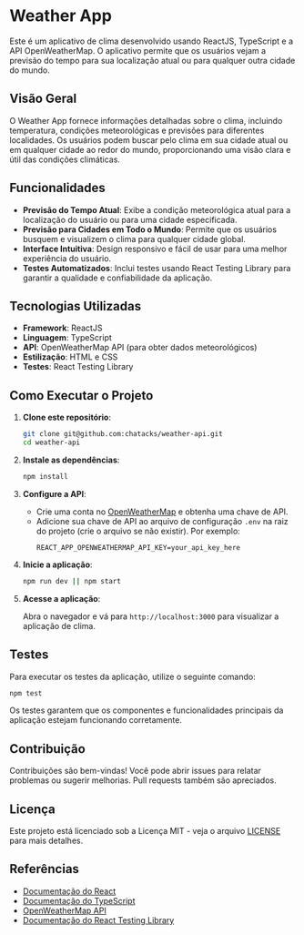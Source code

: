 # Weather App

Este é um aplicativo de clima desenvolvido usando ReactJS, TypeScript e a API OpenWeatherMap. O aplicativo permite que os usuários vejam a previsão do tempo para sua localização atual ou para qualquer outra cidade do mundo.

## Visão Geral

O Weather App fornece informações detalhadas sobre o clima, incluindo temperatura, condições meteorológicas e previsões para diferentes localidades. Os usuários podem buscar pelo clima em sua cidade atual ou em qualquer cidade ao redor do mundo, proporcionando uma visão clara e útil das condições climáticas.

## Funcionalidades

- **Previsão do Tempo Atual**: Exibe a condição meteorológica atual para a localização do usuário ou para uma cidade especificada.
- **Previsão para Cidades em Todo o Mundo**: Permite que os usuários busquem e visualizem o clima para qualquer cidade global.
- **Interface Intuitiva**: Design responsivo e fácil de usar para uma melhor experiência do usuário.
- **Testes Automatizados**: Inclui testes usando React Testing Library para garantir a qualidade e confiabilidade da aplicação.

## Tecnologias Utilizadas

- **Framework**: ReactJS
- **Linguagem**: TypeScript
- **API**: OpenWeatherMap API (para obter dados meteorológicos)
- **Estilização**: HTML e CSS
- **Testes**: React Testing Library

## Como Executar o Projeto

1. **Clone este repositório**:

   ```bash
   git clone git@github.com:chatacks/weather-api.git
   cd weather-api
   ```

2. **Instale as dependências**:

   ```bash
   npm install
   ```

3. **Configure a API**:

   - Crie uma conta no [OpenWeatherMap](https://openweathermap.org/) e obtenha uma chave de API.
   - Adicione sua chave de API ao arquivo de configuração `.env` na raiz do projeto (crie o arquivo se não existir). Por exemplo:
     ```
     REACT_APP_OPENWEATHERMAP_API_KEY=your_api_key_here
     ```

4. **Inicie a aplicação**:

   ```bash
   npm run dev || npm start
   ```

5. **Acesse a aplicação**:

   Abra o navegador e vá para `http://localhost:3000` para visualizar a aplicação de clima.

## Testes

Para executar os testes da aplicação, utilize o seguinte comando:

```bash
npm test
```

Os testes garantem que os componentes e funcionalidades principais da aplicação estejam funcionando corretamente.

## Contribuição

Contribuições são bem-vindas! Você pode abrir issues para relatar problemas ou sugerir melhorias. Pull requests também são apreciados.

## Licença

Este projeto está licenciado sob a Licença MIT - veja o arquivo [LICENSE](LICENSE) para mais detalhes.

## Referências

- [Documentação do React](https://reactjs.org/)
- [Documentação do TypeScript](https://www.typescriptlang.org/)
- [OpenWeatherMap API](https://openweathermap.org/api)
- [Documentação do React Testing Library](https://testing-library.com/docs/react-testing-library/intro/)
